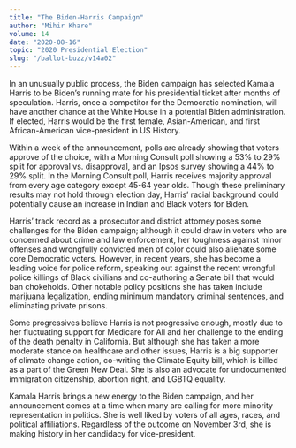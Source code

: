 ```yaml
---
title: "The Biden-Harris Campaign"
author: "Mihir Khare"
volume: 14
date: "2020-08-16"
topic: "2020 Presidential Election"
slug: "/ballot-buzz/v14a02"
---
```


In an unusually public process, the Biden campaign has selected Kamala Harris to be Biden’s running mate for his presidential ticket after months of speculation. Harris, once a competitor for the Democratic nomination, will have another chance at the White House in a potential Biden administration. If elected, Harris would be the first female, Asian-American, and first African-American vice-president in US History.

Within a week of the announcement, polls are already showing that voters approve of the choice, with a Morning Consult poll showing a 53% to 29% split for approval vs. disapproval, and an Ipsos survey showing a 44% to 29% split. In the Morning Consult poll, Harris receives majority approval from every age category except 45-64 year olds. Though these preliminary results may not hold through election day, Harris’ racial background could potentially cause an increase in Indian and Black voters for Biden.

Harris’ track record as a prosecutor and district attorney poses some challenges for the Biden campaign; although it could draw in voters who are concerned about crime and law enforcement, her toughness against minor offenses and wrongfully convicted men of color could also alienate some core Democratic voters. However, in recent years, she has become a leading voice for police reform, speaking out against the recent wrongful police killings of Black civilians and co-authoring a Senate bill that would ban chokeholds. Other notable policy positions she has taken include marijuana legalization, ending minimum mandatory criminal sentences, and eliminating private prisons.

Some progressives believe Harris is not progressive enough, mostly due to her fluctuating support for Medicare for All and her challenge to the ending of the death penalty in California. But although she has taken a more moderate stance on healthcare and other issues, Harris is a big supporter of climate change action, co-writing the Climate Equity bill, which is billed as a part of the Green New Deal. She is also an advocate for undocumented immigration citizenship, abortion right, and LGBTQ equality.

Kamala Harris brings a new energy to the Biden campaign, and her announcement comes at a time when many are calling for more minority representation in politics. She is well liked by voters of all ages, races, and political affiliations. Regardless of the outcome on November 3rd, she is making history in her candidacy for vice-president.